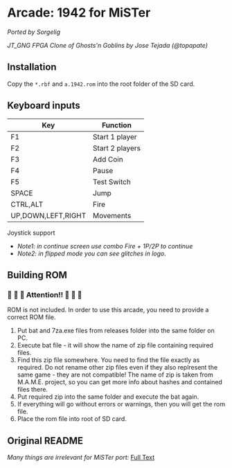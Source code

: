 # Arcade: 1942 for MiSTer
*Ported by Sorgelig*

*JT_GNG FPGA Clone of Ghosts'n Goblins by Jose Tejada (@topapate)*

## Installation
Copy the `*.rbf` and `a.1942.rom` into the root folder of the SD card.

## Keyboard inputs
| Key | Function |
| --- | --- |
| F1 | Start 1 player |
| F2 | Start 2 players |
| F3 | Add Coin |
| F4 | Pause |
| F5 | Test Switch |
| SPACE | Jump |
| CTRL,ALT | Fire |
| UP,DOWN,LEFT,RIGHT | Movements |

Joystick support

 - *Note1: in continue screen use combo Fire + 1P/2P to continue*
 - *Note2: in flipped mode you can see glitches in logo.*

## Building ROM 
### :rotating_light: :rotating_light: :rotating_light: Attention!! :rotating_light: :rotating_light: :rotating_light:
ROM is not included. In order to use this arcade, you need to provide a correct ROM file.
1) Put bat and 7za.exe files from releases folder into the same folder on PC.
2) Execute bat file - it will show the name of zip file containing required files.
3) Find this zip file somewhere. You need to find the file exactly as required.
   Do not rename other zip files even if they also replresent the same game - they are not compatible!
   The name of zip is taken from M.A.M.E. project, so you can get more info about
   hashes and contained files there.
4) Put required zip into the same folder and execute the bat again.
5) If everything will go without errors or warnings, then you will get the rom file.
6) Place the rom file into root of SD card.

## Original README
*Many things are irrelevant for MiSTer port:* [Full Text](./ORIGINAL_README.txt)
